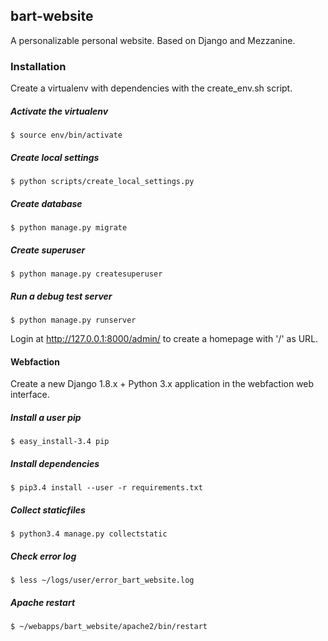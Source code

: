 ## bart-website

A personalizable personal website. 
Based on Django and Mezzanine. 
 
### Installation

Create a virtualenv with dependencies with the create_env.sh script.

##### Activate the virtualenv
```
$ source env/bin/activate
```

##### Create local settings
``` 
$ python scripts/create_local_settings.py 
```

##### Create database
``` 
$ python manage.py migrate 
```

##### Create superuser
``` 
$ python manage.py createsuperuser
```

##### Run a debug test server
``` 
$ python manage.py runserver
```

Login at http://127.0.0.1:8000/admin/ to create a homepage with '/' as URL.


#### Webfaction

Create a new Django 1.8.x + Python 3.x application in the webfaction web interface.


##### Install a user pip
```
$ easy_install-3.4 pip
```

##### Install dependencies
```
$ pip3.4 install --user -r requirements.txt 
```

##### Collect staticfiles
```
$ python3.4 manage.py collectstatic
```

##### Check error log
```
$ less ~/logs/user/error_bart_website.log
```

##### Apache restart
```
$ ~/webapps/bart_website/apache2/bin/restart
```
